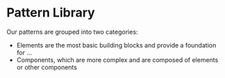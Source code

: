 # Pattern Library

Our patterns are grouped into two categories:

- Elements are the most basic building blocks and provide a foundation for …
- Components, which are more complex and are composed of elements or other components
